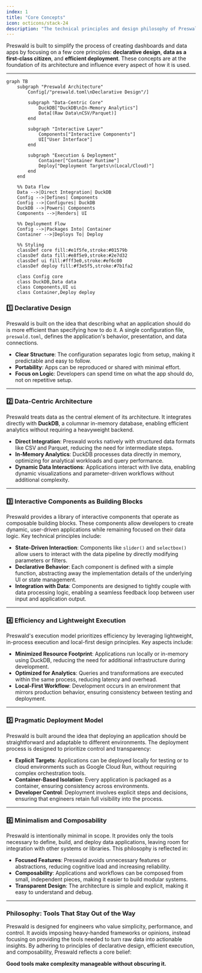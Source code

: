 ```yaml
---
index: 1
title: "Core Concepts"
icon: octicons/stack-24
description: "The technical principles and design philosophy of Preswald."
---
```


Preswald is built to simplify the process of creating dashboards and data apps by focusing on a few core principles: **declarative design**, **data as a first-class citizen**, and **efficient deployment**. These concepts are at the foundation of its architecture and influence every aspect of how it is used.

---

```mermaid
graph TB
    subgraph "Preswald Architecture"
        Config[/"preswald.toml\nDeclarative Design"/]

        subgraph "Data-Centric Core"
            DuckDB["DuckDB\nIn-Memory Analytics"]
            Data[(Raw Data\nCSV/Parquet)]
        end

        subgraph "Interactive Layer"
            Components["Interactive Components"]
            UI["User Interface"]
        end

        subgraph "Execution & Deployment"
            Container["Container Runtime"]
            Deploy["Deployment Targets\n(Local/Cloud)"]
        end
    end

    %% Data Flow
    Data -->|Direct Integration| DuckDB
    Config -->|Defines| Components
    Config -->|Configures| DuckDB
    DuckDB -->|Powers| Components
    Components -->|Renders| UI

    %% Deployment Flow
    Config -->|Packages Into| Container
    Container -->|Deploys To| Deploy

    %% Styling
    classDef core fill:#e1f5fe,stroke:#01579b
    classDef data fill:#e8f5e9,stroke:#2e7d32
    classDef ui fill:#fff3e0,stroke:#ef6c00
    classDef deploy fill:#f3e5f5,stroke:#7b1fa2

    class Config core
    class DuckDB,Data data
    class Components,UI ui
    class Container,Deploy deploy
```

### 1️⃣ **Declarative Design**

Preswald is built on the idea that describing what an application should do is more efficient than specifying how to do it. A single configuration file, `preswald.toml`, defines the application's behavior, presentation, and data connections.

- **Clear Structure**: The configuration separates logic from setup, making it predictable and easy to follow.
- **Portability**: Apps can be reproduced or shared with minimal effort.
- **Focus on Logic**: Developers can spend time on what the app should do, not on repetitive setup.

---

### 2️⃣ **Data-Centric Architecture**

Preswald treats data as the central element of its architecture. It integrates directly with **DuckDB**, a columnar in-memory database, enabling efficient analytics without requiring a heavyweight backend.

- **Direct Integration**: Preswald works natively with structured data formats like CSV and Parquet, reducing the need for intermediate steps.
- **In-Memory Analytics**: DuckDB processes data directly in memory, optimizing for analytical workloads and query performance.
- **Dynamic Data Interactions**: Applications interact with live data, enabling dynamic visualizations and parameter-driven workflows without additional complexity.

---

### 3️⃣ **Interactive Components as Building Blocks**

Preswald provides a library of interactive components that operate as composable building blocks. These components allow developers to create dynamic, user-driven applications while remaining focused on their data logic. Key technical principles include:

- **State-Driven Interaction**: Components like `slider()` and `selectbox()` allow users to interact with the data pipeline by directly modifying parameters or filters.
- **Declarative Behavior**: Each component is defined with a simple function, abstracting away the implementation details of the underlying UI or state management.
- **Integration with Data**: Components are designed to tightly couple with data processing logic, enabling a seamless feedback loop between user input and application output.

---

### 4️⃣ **Efficiency and Lightweight Execution**

Preswald's execution model prioritizes efficiency by leveraging lightweight, in-process execution and local-first design principles. Key aspects include:

- **Minimized Resource Footprint**: Applications run locally or in-memory using DuckDB, reducing the need for additional infrastructure during development.
- **Optimized for Analytics**: Queries and transformations are executed within the same process, reducing latency and overhead.
- **Local-First Workflow**: Development occurs in an environment that mirrors production behavior, ensuring consistency between testing and deployment.

---

### 5️⃣ **Pragmatic Deployment Model**

Preswald is built around the idea that deploying an application should be straightforward and adaptable to different environments. The deployment process is designed to prioritize control and transparency:

- **Explicit Targets**: Applications can be deployed locally for testing or to cloud environments such as Google Cloud Run, without requiring complex orchestration tools.
- **Container-Based Isolation**: Every application is packaged as a container, ensuring consistency across environments.
- **Developer Control**: Deployment involves explicit steps and decisions, ensuring that engineers retain full visibility into the process.

---

### 6️⃣ **Minimalism and Composability**

Preswald is intentionally minimal in scope. It provides only the tools necessary to define, build, and deploy data applications, leaving room for integration with other systems or libraries. This philosophy is reflected in:

- **Focused Features**: Preswald avoids unnecessary features or abstractions, reducing cognitive load and increasing reliability.
- **Composability**: Applications and workflows can be composed from small, independent pieces, making it easier to build modular systems.
- **Transparent Design**: The architecture is simple and explicit, making it easy to understand and debug.

---

### Philosophy: Tools That Stay Out of the Way

Preswald is designed for engineers who value simplicity, performance, and control. It avoids imposing heavy-handed frameworks or opinions, instead focusing on providing the tools needed to turn raw data into actionable insights. By adhering to principles of declarative design, efficient execution, and composability, Preswald reflects a core belief:

**Good tools make complexity manageable without obscuring it.**